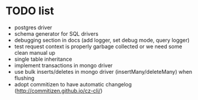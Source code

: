 # TODO list

- postgres driver
- schema generator for SQL drivers
- debugging section in docs (add logger, set debug mode, query logger)
- test request context is properly garbage collected or we need some clean manual up
- single table inheritance
- implement transactions in mongo driver
- use bulk inserts/deletes in mongo driver (insertMany/deleteMany) when flushing
- adopt commitizen to have automatic changelog (http://commitizen.github.io/cz-cli/)
